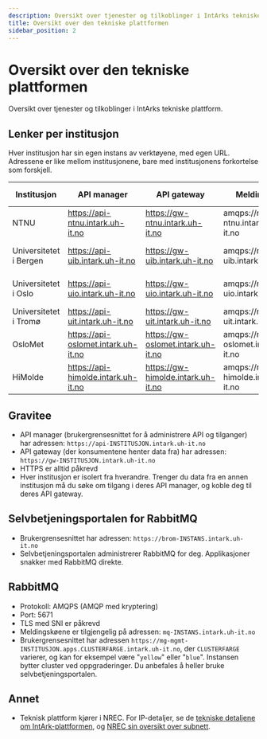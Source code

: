 ```yaml
---
description: Oversikt over tjenester og tilkoblinger i IntArks tekniske plattform.
title: Oversikt over den tekniske plattformen
sidebar_position: 2
---
```


# Oversikt over den tekniske plattformen

Oversikt over tjenester og tilkoblinger i IntArks tekniske plattform.

## Lenker per institusjon

Hver institusjon har sin egen instans av verktøyene, med egen URL. Adressene er
like mellom institusjonene, bare med institusjonens forkortelse som forskjell.

| Institusjon | API manager | API gateway | Meldingskø | Selvbetjening for meldinger |
| --- | --- | --- | --- | --- |
| NTNU | <https://api-ntnu.intark.uh-it.no> | <https://gw-ntnu.intark.uh-it.no> | amqps://mq-ntnu.intark.uh-it.no | <https://brom-ntnu.intark.uh-it.no/> |
| Universitetet i Bergen | <https://api-uib.intark.uh-it.no> | <https://gw-uib.intark.uh-it.no> | amqps://mq-uib.intark.uh-it.no | <https://brom-uib.intark.uh-it.no/> |
| Universitetet i Oslo | <https://api-uio.intark.uh-it.no> | <https://gw-uio.intark.uh-it.no> | amqps://mq-uio.intark.uh-it.no | <https://brom-uio.intark.uh-it.no/> |
| Universitetet i Tromø | <https://api-uit.intark.uh-it.no> | <https://gw-uit.intark.uh-it.no> | amqps://mq-uit.intark.uh-it.no | <https://brom-uit.intark.uh-it.no/> |
| OsloMet | <https://api-oslomet.intark.uh-it.no> | <https://gw-oslomet.intark.uh-it.no> | amqps://mq-oslomet.intark.uh-it.no | <https://brom-oslomet.intark.uh-it.no/> |
| HiMolde | <https://api-himolde.intark.uh-it.no> | <https://gw-himolde.intark.uh-it.no> | amqps://mq-himolde.intark.uh-it.no | <https://brom-himolde.intark.uh-it.no/> |


## Gravitee

* API manager (brukergrensesnittet for å administrere API og tilganger) har
adressen: `https://api-INSTITUSJON.intark.uh-it.no`
* API gateway (der konsumentene henter data fra) har adressen:
`https://gw-INSTITUSJON.intark.uh-it.no`
* HTTPS er alltid påkrevd
* Hver institusjon er isolert fra hverandre. Trenger du data fra en annen
institusjon må du søke om tilgang i deres API manager, og koble deg til deres
API gateway.


## Selvbetjeningsportalen for RabbitMQ

* Brukergrensesnittet har adressen: `https://brom-INSTANS.intark.uh-it.no`
* Selvbetjeningsportalen administrerer RabbitMQ for deg. Applikasjoner snakker
med RabbitMQ direkte.

## RabbitMQ


* Protokoll: AMQPS (AMQP med kryptering)
* Port: 5671
* TLS med SNI er påkrevd
* Meldingskøene er tilgjengelig på adressen: `mq-INSTANS.intark.uh-it.no`
* Brukergrensesnittet har adressen
`https://mg-mgmt-INSTITUSJON.apps.CLUSTERFARGE.intark.uh-it.no`, der
`CLUSTERFARGE` varierer, og kan for eksempel være "`yellow`" eller "`blue`".
Instansen bytter cluster ved oppgraderinger. Du anbefales å heller bruke
selvbetjeningsportalen.


<!-- TODO: Sjekk med Ingvar om dette stemmer lenger:
`https://mq-mgmt-INSTITUSJON.CLUSTERFARGE-apps.intark.uh-it.no`. der
INSTITUSJON er for eksempel "uio", "ntnu", "oslomet" eller "himolde", og
CLUSTERFARGE er for eksempel "yellow" eller "blue", avhengig av hvilket cluster
instansen kjører på. Instansen vil bytte cluster ved oppgraderinger, så dette
vil endres. -->

## Annet

* Teknisk plattform kjører i NREC. For IP-detaljer, se de [tekniske detaljene
om IntArk-plattformen](/docs/datadeling/teknisk-plattform/teknisk), og [NREC
sin oversikt over
subnett](https://iaas.readthedocs.io/team/installation/ip.html).
